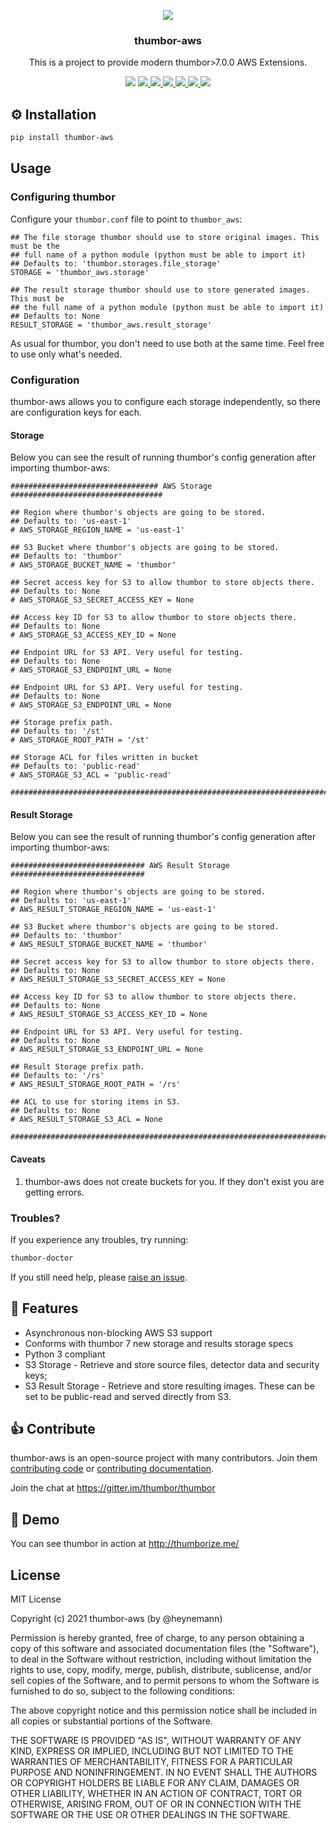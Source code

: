 <p align="center">
<img src="https://raw.github.com/thumbor/thumbor/master/logo-thumbor.png" />
</p>

<h3 align="center">thumbor-aws</h3>

<p align="center">
This is a project to provide modern thumbor>7.0.0 AWS Extensions.
</p>

<p align="center">
  <img src='https://github.com/thumbor/thumbor-aws/workflows/build/badge.svg' />
  <a href='https://coveralls.io/github/thumbor/thumbor-aws?branch=master' target='_blank'>
    <img src='https://coveralls.io/repos/thumbor/thumbor-aws/badge.svg?branch=master&service=github'/>
  </a>
  <a href='https://codeclimate.com/github/thumbor/thumbor-aws' target='_blank'>
    <img src='https://codeclimate.com/github/thumbor/thumbor-aws/badges/gpa.svg'/>
  </a>
  <a href='https://github.com/thumbor/thumbor-aws/pulls' target='_blank'>
    <img src='https://img.shields.io/github/issues-pr-raw/thumbor/thumbor-aws.svg'/>
  </a>
  <a href='https://github.com/thumbor/thumbor-aws/issues' target='_blank'>
    <img src='https://img.shields.io/github/issues-raw/thumbor/thumbor-aws.svg'/>
  </a>
  <a href='https://pypi.python.org/pypi/thumbor-aws' target='_blank'>
    <img src='https://img.shields.io/pypi/v/thumbor-aws.svg'/>
  </a>
  <a href='https://pypi.python.org/pypi/thumbor-aws' target='_blank'>
    <img src='https://img.shields.io/pypi/dm/thumbor-aws.svg'/>
  </a>
</p>

## ⚙️ Installation

```bash
pip install thumbor-aws
```

## Usage

### Configuring thumbor

Configure your `thumbor.conf` file to point to `thumbor_aws`:

```
## The file storage thumbor should use to store original images. This must be the
## full name of a python module (python must be able to import it)
## Defaults to: 'thumbor.storages.file_storage'
STORAGE = 'thumbor_aws.storage'

## The result storage thumbor should use to store generated images. This must be
## the full name of a python module (python must be able to import it)
## Defaults to: None
RESULT_STORAGE = 'thumbor_aws.result_storage'
```

As usual for thumbor, you don't need to use both at the same time. Feel free to use only what's needed.

### Configuration

thumbor-aws allows you to configure each storage independently, so there are configuration keys for each.

#### Storage

Below you can see the result of running thumbor's config generation after importing thumbor-aws:

```
################################# AWS Storage ##################################

## Region where thumbor's objects are going to be stored.
## Defaults to: 'us-east-1'
# AWS_STORAGE_REGION_NAME = 'us-east-1'

## S3 Bucket where thumbor's objects are going to be stored.
## Defaults to: 'thumbor'
# AWS_STORAGE_BUCKET_NAME = 'thumbor'

## Secret access key for S3 to allow thumbor to store objects there.
## Defaults to: None
# AWS_STORAGE_S3_SECRET_ACCESS_KEY = None

## Access key ID for S3 to allow thumbor to store objects there.
## Defaults to: None
# AWS_STORAGE_S3_ACCESS_KEY_ID = None

## Endpoint URL for S3 API. Very useful for testing.
## Defaults to: None
# AWS_STORAGE_S3_ENDPOINT_URL = None

## Endpoint URL for S3 API. Very useful for testing.
## Defaults to: None
# AWS_STORAGE_S3_ENDPOINT_URL = None

## Storage prefix path.
## Defaults to: '/st'
# AWS_STORAGE_ROOT_PATH = '/st'

## Storage ACL for files written in bucket
## Defaults to: 'public-read'
# AWS_STORAGE_S3_ACL = 'public-read'

################################################################################
```

#### Result Storage

Below you can see the result of running thumbor's config generation after importing thumbor-aws:

```
############################## AWS Result Storage ##############################

## Region where thumbor's objects are going to be stored.
## Defaults to: 'us-east-1'
# AWS_RESULT_STORAGE_REGION_NAME = 'us-east-1'

## S3 Bucket where thumbor's objects are going to be stored.
## Defaults to: 'thumbor'
# AWS_RESULT_STORAGE_BUCKET_NAME = 'thumbor'

## Secret access key for S3 to allow thumbor to store objects there.
## Defaults to: None
# AWS_RESULT_STORAGE_S3_SECRET_ACCESS_KEY = None

## Access key ID for S3 to allow thumbor to store objects there.
## Defaults to: None
# AWS_RESULT_STORAGE_S3_ACCESS_KEY_ID = None

## Endpoint URL for S3 API. Very useful for testing.
## Defaults to: None
# AWS_RESULT_STORAGE_S3_ENDPOINT_URL = None

## Result Storage prefix path.
## Defaults to: '/rs'
# AWS_RESULT_STORAGE_ROOT_PATH = '/rs'

## ACL to use for storing items in S3.
## Defaults to: None
# AWS_RESULT_STORAGE_S3_ACL = None

################################################################################
```

#### Caveats

1. thumbor-aws does not create buckets for you. If they don't exist you are getting errors.

### Troubles?

If you experience any troubles, try running:

```bash
thumbor-doctor
```

If you still need help, please [raise an issue](https://github.com/thumbor/thumbor-aws/issues).

## 🎯 Features

- Asynchronous non-blocking AWS S3 support
- Conforms with thumbor 7 new storage and results storage specs
- Python 3 compliant
- S3 Storage - Retrieve and store source files, detector data and security keys;
- S3 Result Storage - Retrieve and store resulting images. These can be set to be public-read and served directly from S3.

## 👍 Contribute

thumbor-aws is an open-source project with many contributors. Join them
[contributing code](https://github.com/thumbor/thumbor-aws/blob/master/CONTRIBUTING.md) or
[contributing documentation](https://github.com/thumbor/thumbor-aws/blob/master/CONTRIBUTING.md).

Join the chat at https://gitter.im/thumbor/thumbor

## 👀 Demo

You can see thumbor in action at http://thumborize.me/

## License

MIT License

Copyright (c) 2021 thumbor-aws (by @heynemann)

Permission is hereby granted, free of charge, to any person obtaining a copy
of this software and associated documentation files (the "Software"), to deal
in the Software without restriction, including without limitation the rights
to use, copy, modify, merge, publish, distribute, sublicense, and/or sell
copies of the Software, and to permit persons to whom the Software is
furnished to do so, subject to the following conditions:

The above copyright notice and this permission notice shall be included in all
copies or substantial portions of the Software.

THE SOFTWARE IS PROVIDED "AS IS", WITHOUT WARRANTY OF ANY KIND, EXPRESS OR
IMPLIED, INCLUDING BUT NOT LIMITED TO THE WARRANTIES OF MERCHANTABILITY,
FITNESS FOR A PARTICULAR PURPOSE AND NONINFRINGEMENT. IN NO EVENT SHALL THE
AUTHORS OR COPYRIGHT HOLDERS BE LIABLE FOR ANY CLAIM, DAMAGES OR OTHER
LIABILITY, WHETHER IN AN ACTION OF CONTRACT, TORT OR OTHERWISE, ARISING FROM,
OUT OF OR IN CONNECTION WITH THE SOFTWARE OR THE USE OR OTHER DEALINGS IN THE
SOFTWARE.
